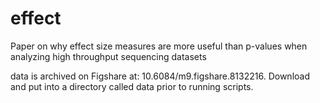 # effect
Paper on why effect size measures are more useful than p-values when analyzing high throughput sequencing datasets

data is archived on Figshare at: 10.6084/m9.figshare.8132216. Download and put into a directory called data prior to running scripts.
